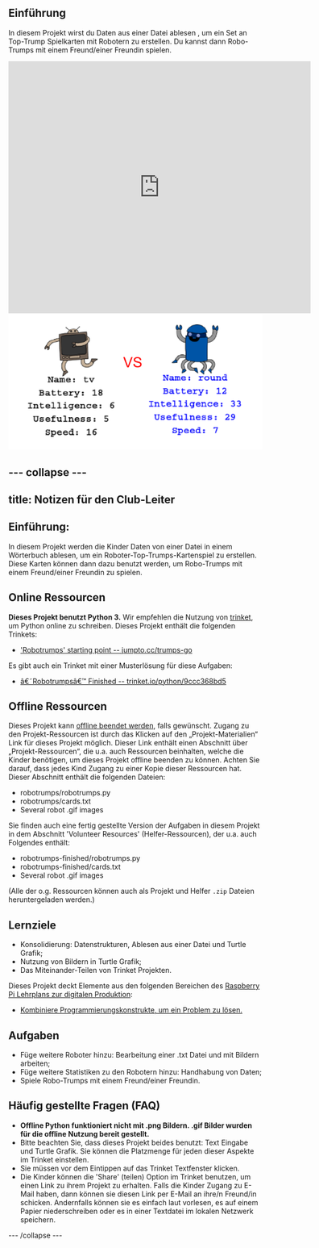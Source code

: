 ## Einführung

In diesem Projekt wirst du Daten aus einer Datei ablesen , um ein Set an Top-Trump Spielkarten mit Robotern zu erstellen. Du kannst dann Robo-Trumps mit einem Freund/einer Freundin spielen.

<div class="trinket">
  <iframe src="https://trinket.io/embed/python/9ccc368bd5?outputOnly=true&start=result" width="600" height="500" frameborder="0" marginwidth="0" marginheight="0" allowfullscreen>
  </iframe>
  <img src="images/robotrumps-finished.png">
</div>


--- collapse ---
---
title: Notizen für den Club-Leiter
---


## Einführung:
In diesem Projekt werden die Kinder Daten von einer Datei in einem Wörterbuch ablesen, um ein Roboter-Top-Trumps-Kartenspiel zu erstellen. Diese Karten können dann dazu benutzt werden, um Robo-Trumps mit einem Freund/einer Freundin zu spielen.

## Online Ressourcen

__Dieses Projekt benutzt Python 3.__ Wir empfehlen die Nutzung von [trinket](https://trinket.io/), um Python online zu schreiben. Dieses Projekt enthält die folgenden Trinkets:

+ ['Robotrumps' starting point -- jumpto.cc/trumps-go](http://jumpto.cc/trumps-go)

Es gibt auch ein Trinket mit einer Musterlösung für diese Aufgaben:

+ [â€˜Robotrumpsâ€™ Finished -- trinket.io/python/9ccc368bd5](https://trinket.io/python/9ccc368bd5)

## Offline Ressourcen
Dieses Projekt kann [offline beendet werden](https://www.codeclubprojects.org/en-GB/resources/python-working-offline/), falls gewünscht. Zugang zu den Projekt-Ressourcen ist durch das Klicken auf den „Projekt-Materialien“ Link für dieses Projekt möglich. Dieser Link enthält einen Abschnitt über „Projekt-Ressourcen“, die u.a. auch Ressourcen beinhalten, welche die Kinder benötigen, um dieses Projekt offline beenden zu können. Achten Sie darauf, dass jedes Kind Zugang zu einer Kopie dieser Ressourcen hat. Dieser Abschnitt enthält die folgenden Dateien:

+ robotrumps/robotrumps.py
+ robotrumps/cards.txt
+ Several robot .gif images

Sie finden auch eine fertig gestellte Version der Aufgaben in diesem Projekt in dem Abschnitt 'Volunteer Resources' (Helfer-Ressourcen), der u.a. auch Folgendes enthält:

+ robotrumps-finished/robotrumps.py
+ robotrumps-finished/cards.txt
+ Several robot .gif images

(Alle der o.g. Ressourcen können auch als Projekt und Helfer `.zip` Dateien heruntergeladen werden.)

## Lernziele
+ Konsolidierung: Datenstrukturen, Ablesen aus einer Datei und Turtle Grafik;
+ Nutzung von Bildern in Turtle Grafik;
+ Das Miteinander-Teilen von Trinket Projekten.

Dieses Projekt deckt Elemente aus den folgenden Bereichen des [Raspberry Pi Lehrplans zur digitalen Produktion](http://rpf.io/curriculum):

 + [Kombiniere Programmierungskonstrukte, um ein Problem zu lösen.](https://www.raspberrypi.org/curriculum/programming/builder)

## Aufgaben
+ Füge weitere Roboter hinzu: Bearbeitung einer .txt Datei und mit Bildern arbeiten;
+ Füge weitere Statistiken zu den Robotern hinzu: Handhabung von Daten;
+ Spiele Robo-Trumps mit einem Freund/einer Freundin.

## Häufig gestellte Fragen (FAQ)
+ __Offline Python funktioniert nicht mit .png Bildern. .gif Bilder wurden für die offline Nutzung bereit gestellt.__
+ Bitte beachten Sie, dass dieses Projekt beides benutzt: Text Eingabe und Turtle Grafik. Sie können die Platzmenge für jeden dieser Aspekte im Trinket einstellen. 
+ Sie müssen vor dem Eintippen auf das Trinket Textfenster klicken. 
+ Die Kinder können die 'Share' (teilen) Option im Trinket benutzen, um einen Link zu ihrem Projekt zu erhalten. Falls die Kinder Zugang zu E-Mail haben, dann können sie diesen Link per E-Mail an ihre/n Freund/in schicken. Andernfalls können sie es einfach laut vorlesen, es auf einem Papier niederschreiben oder es in einer Textdatei im lokalen Netzwerk speichern. 

--- /collapse ---
